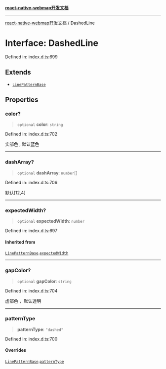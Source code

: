 [**react-native-webmap开发文档**](../README.md)

***

[react-native-webmap开发文档](../globals.md) / DashedLine

# Interface: DashedLine

Defined in: index.d.ts:699

## Extends

- [`LinePatternBase`](LinePatternBase.md)

## Properties

### color?

> `optional` **color**: `string`

Defined in: index.d.ts:702

实部色 , 默认蓝色

***

### dashArray?

> `optional` **dashArray**: `number`[]

Defined in: index.d.ts:706

默认[12,4]

***

### expectedWidth?

> `optional` **expectedWidth**: `number`

Defined in: index.d.ts:697

#### Inherited from

[`LinePatternBase`](LinePatternBase.md).[`expectedWidth`](LinePatternBase.md#expectedwidth)

***

### gapColor?

> `optional` **gapColor**: `string`

Defined in: index.d.ts:704

虚部色 ，默认透明

***

### patternType

> **patternType**: `"dashed"`

Defined in: index.d.ts:700

#### Overrides

[`LinePatternBase`](LinePatternBase.md).[`patternType`](LinePatternBase.md#patterntype)
